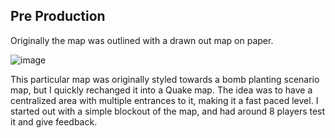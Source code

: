 ## Pre Production

Originally the map was outlined with a drawn out map on paper. 

![image](https://github.com/user-attachments/assets/07ee847d-5062-46e4-bc23-9fefe83ee116)


This particular map was originally styled towards a bomb planting scenario map, but I quickly rechanged it into a Quake map. The idea was to have a centralized area with multiple entrances to it, making it a fast paced level. I started out with a simple blockout of the map, and had around 8 players test it and give feedback. 

